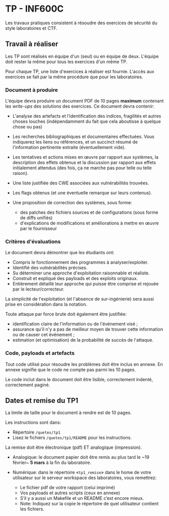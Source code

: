# TP - INF600C

Les travaux pratiques consistent à résoudre des exercices de sécurité du style laboratoires et CTF.

## Travail à réaliser

Les TP sont réalisés en équipe d'un (seul) ou en équipe de deux.
L'équipe doit rester la même pour tous les exercices d'un même TP.

Pour chaque TP, une liste d'exercices à réaliser est fournie.
L'accès aux exercices se fait par la même procédure que pour les laboratoires.

### Document à produire

L'équipe devra produire un document PDF de 10 pages **maximum** contenant les *write-ups* des solutions des exercices. Ce document devra contenir:

* L'analyse des artefacts et l’identification des indices, fragilités et autres choses louches (indépendamment du fait que cela aboutisse à quelque chose ou pas)
* Les recherches bibliographiques et documentaires effectuées. Vous indiquerez les liens ou références, et un succinct résumé de l'information pertinente extraite (éventuellement vide).
* Les tentatives et actions mises en œuvre par rapport aux systèmes, la description des effets obtenus et la discussion par rapport aux effets initialement attendus (des fois, ça ne marche pas pour telle ou telle raison).
* Une liste justifiée des CWE associées aux vulnérabilités trouvées.
* Les flags obtenus (et une éventuelle remarque sur leurs contenus).
* Une proposition de correction des systèmes, sous forme:

	* des patches des fichiers sources et de configurations (sous forme de diffs unifiés)
	* d'explications de modifications et améliorations à mettre en œuvre par le fournisseur

### Critères d'évaluations

Le document devra démontrer que les étudiants ont:

* Compris le fonctionnement des programmes à analyser/exploiter.
* Identifié des vulnérabilités précises.
* Su déterminer une approche d'exploitation raisonnable et réaliste.
* Construit et expliqué des payloads et des exploits originaux.
* Entièrement détaillé leur approche qui puisse être comprise et rejouée par le lecteur/correcteur.

La simplicité de l'exploitation (et l'absence de sur-ingénierie) sera aussi prise en considération dans la notation.

Toute attaque par force brute doit également être justifiée:

* identification claire de l'information ou de l'événement visé ;
* assurance qu'il n'y a pas de meilleur moyen de trouver cette information ou de causer cet événement ;
* estimation (et optimisation) de la probabilité de succès de l'attaque.

### Code, payloads et artefacts

Tout code utilisé pour résoudre les problèmes doit être inclus en annexe. En annexe signifie que le code ne compte pas parmi les 10 pages.

Le code inclut dans le document doit être lisible, correctement indenté, correctement paginé.

## Dates et remise du TP1

La limite de taille pour le document à rendre est de 10 pages. 

Les instructions sont dans:

* Répertoire `/quetes/tp1`
* Lisez le fichiers `/quetes/tp1/README` pour les instructions.

La remise doit être électronique (pdf) ET analogique (impression).

* Analogique: le document papier doit être remis au plus tard le ~19 février~ **5 mars** à la fin du laboratoire.
* Numérique: dans le répertoire «`tp1_remise`» dans le home de votre utilisateur sur le serveur workspace des laboratoires, vous remettrez:

	* Le fichier pdf de votre rapport (celui imprimé)
	* Vos payloads et autres scripts (ceux en annexe)
	* S’il y a aussi un Makefile et un README c’est encore mieux.
	* Note: Indiquez sur la copie le répertoire de quel utilisateur contient les fichiers.
